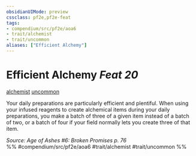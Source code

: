```yaml
---
obsidianUIMode: preview
cssclass: pf2e,pf2e-feat
tags:
- compendium/src/pf2e/aoa6
- trait/alchemist
- trait/uncommon
aliases: ["Efficient Alchemy"]
---
```

# Efficient Alchemy  *Feat 20*  
[alchemist](/rules/traits/alchemist.md)  [uncommon](/rules/traits/uncommon.md)  


Your daily preparations are particularly efficient and plentiful. When using your infused reagents to create alchemical items during your daily preparations, you make a batch of three of a given item instead of a batch of two, or a batch of four if your field normally lets you create three of that item.

*Source: Age of Ashes #6: Broken Promises p. 76*  
%% #compendium/src/pf2e/aoa6 #trait/alchemist #trait/uncommon %%